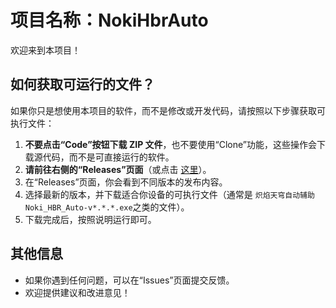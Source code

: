 # 项目名称：NokiHbrAuto

欢迎来到本项目！

## 如何获取可运行的文件？

如果你只是想使用本项目的软件，而不是修改或开发代码，请按照以下步骤获取可执行文件：

1. **不要点击“Code”按钮下载 ZIP 文件**，也不要使用“Clone”功能，这些操作会下载源代码，而不是可直接运行的软件。
2. **请前往右侧的“Releases”页面**（或点击 [这里](https://github.com/Hashiao/wuwaBackendTool/releases)）。
3. 在“Releases”页面，你会看到不同版本的发布内容。
4. 选择最新的版本，并下载适合你设备的可执行文件（通常是 `炽焰天穹自动辅助Noki_HBR_Auto-v*.*.*.exe`之类的文件）。
5. 下载完成后，按照说明运行即可。

## 其他信息

- 如果你遇到任何问题，可以在“Issues”页面提交反馈。
- 欢迎提供建议和改进意见！

